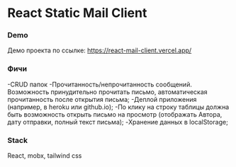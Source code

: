 # React Static Mail Client

### Demo
Демо проекта по ссылке: https://react-mail-client.vercel.app/

### Фичи
-CRUD папок
-Прочитанность/непрочитанность сообщений. Возможность принудительно
прочитать письмо, автоматическая прочитанность после открытия письма;
-Деплой приложения (например, в heroku или github.io);
-По клику на строку таблицы должна быть возможность открыть письмо на
просмотр (отображать Автора, дату отправки, полный текст письма);
-Xранение данных в localStorage;

### Stack
React, mobx, tailwind css
